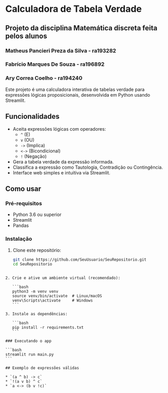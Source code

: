 # Calculadora de Tabela Verdade
## Projeto da disciplina Matemática discreta feita pelos alunos 
### Matheus Pancieri Preza da Silva - ra193282
### Fabrício Marques De Souza - ra196892
### Ary Correa Coelho - ra194240 

Este projeto é uma calculadora interativa de tabelas verdade para expressões lógicas proposicionais, desenvolvida em Python usando Streamlit.

## Funcionalidades

- Aceita expressões lógicas com operadores:
  - `^` (E)
  - `v` (OU)
  - `->` (Implica)
  - `<->` (Bicondicional)
  - `!` (Negação)
- Gera a tabela verdade da expressão informada.
- Classifica a expressão como Tautologia, Contradição ou Contingência.
- Interface web simples e intuitiva via Streamlit.

## Como usar

### Pré-requisitos

- Python 3.6 ou superior
- Streamlit
- Pandas

### Instalação

1. Clone este repositório:

   ```bash
   git clone https://github.com/SeuUsuario/SeuRepositorio.git
   cd SeuRepositorio
````

2. Crie e ative um ambiente virtual (recomendado):

   ```bash
   python3 -m venv venv
   source venv/bin/activate  # Linux/macOS
   venv\Scripts\activate     # Windows
   ```

3. Instale as dependências:

   ```bash
   pip install -r requirements.txt
   ```

### Executando o app

```bash
streamlit run main.py
```

## Exemplo de expressões válidas

* `(a ^ b) -> c`
* `!(a v b) ^ c`
* `a <-> (b v !c)`
